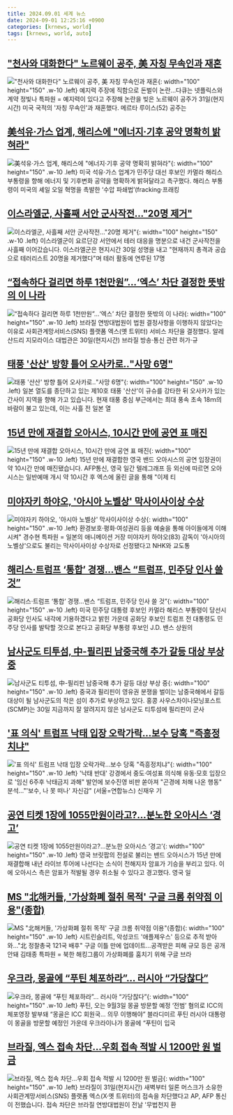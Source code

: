 ```yaml
---
title: 2024.09.01 세계 뉴스
date: 2024-09-01 12:25:16 +0900
categories: [krnews, world]
tags: [krnews, world, auto]
---
```

## ["천사와 대화한다" 노르웨이 공주, 美 자칭 무속인과 재혼](https://n.news.naver.com/mnews/article/001/0014904518)

!["천사와 대화한다" 노르웨이 공주, 美 자칭 무속인과 재혼](https://mimgnews.pstatic.net/image/origin/001/2024/09/01/14904518.jpg?type=nf220_150){: width="100" height="150" .w-10 .left}
예지력 주장에 직함으로 돈벌이 논란…다큐는 넷플릭스와 계약 정빛나 특파원 = 예지력이 있다고 주장해 논란을 빚은 노르웨이 공주가 31일(현지시간) 미국 국적의 '자칭 무속인'과 재혼했다. 메르타 루이스(52) 공주는

## [美석유·가스 업계, 해리스에 "에너지·기후 공약 명확히 밝혀라"](https://n.news.naver.com/mnews/article/018/0005825113)

![美석유·가스 업계, 해리스에 "에너지·기후 공약 명확히 밝혀라"](https://mimgnews.pstatic.net/image/origin/018/2024/09/01/5825113.jpg?type=nf220_150){: width="100" height="150" .w-10 .left}
미국 석유·가스 업계가 민주당 대선 후보인 카멀라 해리스 부통령을 향해 에너지 및 기후변화 공약을 명확하게 밝혀달라고 촉구했다. 해리스 부통령이 미국의 셰일 오일 혁명을 촉발한 ‘수압 파쇄법’(fracking·프래킹

## [이스라엘군, 사흘째 서안 군사작전…"20명 제거"](https://n.news.naver.com/mnews/article/422/0000679532)

![이스라엘군, 사흘째 서안 군사작전…"20명 제거"](https://mimgnews.pstatic.net/image/origin/422/2024/08/31/679532.jpg?type=nf220_150){: width="100" height="150" .w-10 .left}
이스라엘군이 요르단강 서안에서 테러 대응을 명분으로 내건 군사작전을 사흘째 이어갔습니다. 이스라엘군은 현지시간 30일 성명을 내고 "현재까지 총격과 공습으로 테러리스트 20명을 제거했다"며 테러 활동에 연루된 17명

## [“접속하다 걸리면 하루 1천만원”…‘엑스’ 차단 결정한 뜻밖의 이 나라](https://n.news.naver.com/mnews/article/009/0005358478)

![“접속하다 걸리면 하루 1천만원”…‘엑스’ 차단 결정한 뜻밖의 이 나라](https://mimgnews.pstatic.net/image/origin/009/2024/08/31/5358478.jpg?type=nf220_150){: width="100" height="150" .w-10 .left}
브라질 연방대법원이 법원 결정사항을 이행하지 않았다는 이유로 사회관계망서비스(SNS) 플랫폼 엑스(옛 트위터) 서비스 차단을 결정했다. 알레샨드리 지모라이스 대법관은 30일(현지시간) 브라질 방송·통신 관련 허가·규

## [태풍 '산산' 방향 틀어 오사카로‥"사망 6명"](https://n.news.naver.com/mnews/article/214/0001371433)

![태풍 '산산' 방향 틀어 오사카로‥"사망 6명"](https://mimgnews.pstatic.net/image/origin/214/2024/08/31/1371433.jpg?type=nf220_150){: width="100" height="150" .w-10 .left}
일본 열도를 종단하고 있는 제10호 태풍 '산산'이 규슈를 강타한 뒤 오사카가 있는 간사이 지역을 향해 가고 있습니다. 현재 태풍 중심 부근에서는 최대 풍속 초속 18ｍ의 바람이 불고 있는데, 이는 사흘 전 일본 열

## [15년 만에 재결합 오아시스, 10시간 만에 공연 표 매진](https://n.news.naver.com/mnews/article/056/0011791994)

![15년 만에 재결합 오아시스, 10시간 만에 공연 표 매진](https://mimgnews.pstatic.net/image/origin/056/2024/09/01/11791994.jpg?type=nf220_150){: width="100" height="150" .w-10 .left}
15년 만에 재결합한 영국 밴드 오아시스의 공연 입장권이 약 10시간 만에 매진됐습니다. AFP통신, 영국 일간 텔레그래프 등 외신에 따르면 오아시스는 일반예매 개시 약 10시간 후 엑스에 올린 글을 통해 "이제 티

## [미야자키 하야오, '아시아 노벨상' 막사이사이상 수상](https://n.news.naver.com/mnews/article/001/0014904312)

![미야자키 하야오, '아시아 노벨상' 막사이사이상 수상](https://mimgnews.pstatic.net/image/origin/001/2024/08/31/14904312.jpg?type=nf220_150){: width="100" height="150" .w-10 .left}
환경보호·평화·여성권리 등을 예술을 통해 아이들에게 이해시켜" 경수현 특파원 = 일본의 애니메이션 거장 미야자키 하야오(83) 감독이 '아시아의 노벨상'으로도 불리는 막사이사이상 수상자로 선정됐다고 NHK와 교도통

## [해리스·트럼프 ‘통합’ 경쟁…밴스 “트럼프, 민주당 인사 쓸 것”](https://n.news.naver.com/mnews/article/056/0011791743)

![해리스·트럼프 ‘통합’ 경쟁…밴스 “트럼프, 민주당 인사 쓸 것”](https://mimgnews.pstatic.net/image/origin/056/2024/08/31/11791743.jpg?type=nf220_150){: width="100" height="150" .w-10 .left}
미국 민주당 대통령 후보인 카멀라 해리스 부통령이 당선시 공화당 인사도 내각에 기용하겠다고 밝힌 가운데 공화당 후보인 트럼프 전 대통령도 민주당 인사를 발탁할 것으로 본다고 공화당 부통령 후보인 J.D. 밴스 상원의

## [남사군도 티투섬, 中-필리핀 남중국해 추가 갈등 대상 부상 중](https://n.news.naver.com/mnews/article/003/0012759000)

![남사군도 티투섬, 中-필리핀 남중국해 추가 갈등 대상 부상 중](https://mimgnews.pstatic.net/image/origin/003/2024/08/31/12759000.jpg?type=nf220_150){: width="100" height="150" .w-10 .left}
중국과 필리핀이 영유권 분쟁을 벌이는 남중국해에서 갈등 대상이 될 남사군도의 작은 섬이 추가로 부상하고 있다. 홍콩 사우스차이나모닝포스트(SCMP)는 30일 지금까지 잘 알려지지 않은 남사군도 티투섬에 필리핀이 군사

## ['표 의식' 트럼프 낙태 입장 오락가락…보수 당혹 "즉흥정치냐"](https://n.news.naver.com/mnews/article/001/0014904927)

!['표 의식' 트럼프 낙태 입장 오락가락…보수 당혹 "즉흥정치냐"](https://mimgnews.pstatic.net/image/origin/001/2024/09/01/14904927.jpg?type=nf220_150){: width="100" height="150" .w-10 .left}
'낙태 반대' 강경에서 중도·여성표 의식해 유동·모호 입장으로 '임신 6주후 낙태금지 과해" 발언에 보수진영 비판 쏟아져 "곤경에 처해 나온 행동" 분석…"'보수, 나 못 떠나' 자신감" (서울=연합뉴스) 신재우 기

## [공연 티켓 1장에 1055만원이라고?…분노한 오아시스 ‘경고’](https://n.news.naver.com/mnews/article/081/0003476516)

![공연 티켓 1장에 1055만원이라고?…분노한 오아시스 ‘경고’](https://mimgnews.pstatic.net/image/origin/081/2024/09/01/3476516.jpg?type=nf220_150){: width="100" height="150" .w-10 .left}
영국 브릿팝의 전설로 불리는 밴드 오아시스가 15년 만에 재결합해 내년 라이브 투어에 나선다는 소식이 전해지자 암표가 기승을 부리고 있다. 이에 오아시스 측은 암표가 적발될 경우 취소될 수 있다고 경고했다. 영국 일

## [MS "北해커들, '가상화폐 절취 목적' 구글 크롬 취약점 이용"(종합)](https://n.news.naver.com/mnews/article/001/0014904804)

![MS "北해커들, '가상화폐 절취 목적' 구글 크롬 취약점 이용"(종합)](https://mimgnews.pstatic.net/image/origin/001/2024/09/01/14904804.jpg?type=nf220_150){: width="100" height="150" .w-10 .left}
시트린슬리트, 악성코드 '애플제우스' 등으로 추적 받아와…"北 정찰총국 121국 배후" 구글 이틀 만에 업데이트…공격받은 피해 규모 등은 공개 안돼 김태종 특파원 = 북한 해킹그룹이 가상화폐를 훔치기 위해 구글 브라

## [우크라, 몽골에 “푸틴 체포하라”… 러시아 “가당찮다”](https://n.news.naver.com/mnews/article/022/0003964746)

![우크라, 몽골에 “푸틴 체포하라”… 러시아 “가당찮다”](https://mimgnews.pstatic.net/image/origin/022/2024/08/31/3964746.jpg?type=nf220_150){: width="100" height="150" .w-10 .left}
푸틴, 오는 9월3일 몽골 방문할 예정 ‘전범’ 혐의로 ICC의 체포영장 발부돼 “몽골은 ICC 회원국… 의무 이행해야” 블라디미르 푸틴 러시아 대통령이 몽골을 방문할 예정인 가운데 우크라이나가 몽골에 “푸틴이 입국

## [브라질, 엑스 접속 차단…우회 접속 적발 시 1200만 원 벌금](https://n.news.naver.com/mnews/article/057/0001839067)

![브라질, 엑스 접속 차단…우회 접속 적발 시 1200만 원 벌금](https://mimgnews.pstatic.net/image/origin/057/2024/08/31/1839067.jpg?type=nf220_150){: width="100" height="150" .w-10 .left}
브라질이 31일(현지시간) 새벽부터 일론 머스크가 소유한 사회관계망서비스(SNS) 플랫폼 엑스(X·옛 트위터)의 접속을 차단했다고 AP, AFP 통신이 전했습니다. 접속 차단은 브라질 연방대법원이 전날 '무법천지 환

